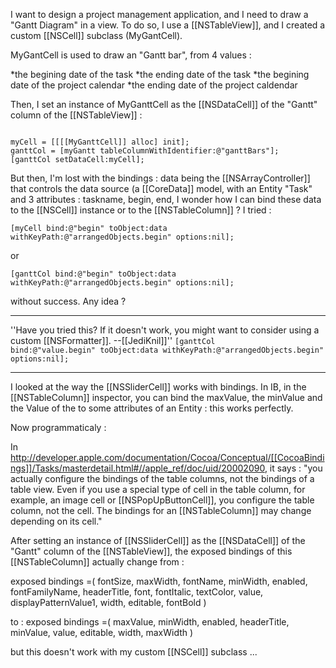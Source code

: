 I want to design a project management application, and I need to draw a "Gantt Diagram" in a view. To do so, I use a [[NSTableView]], and I created a custom [[NSCell]] subclass (M<nowiki/>yGantCell).

M<nowiki/>yGantCell is used to draw an "Gantt bar", from 4 values :


*the begining date of the task
*the ending date of the task
*the begining date of the project calendar
*the ending date of the project caldendar


Then, I set an instance of M<nowiki/>yGanttCell as the [[NSDataCell]] of the "Gantt" column of the [[NSTableView]] :

<code>
myCell = [[[[MyGanttCell]] alloc] init];
ganttCol = [myGantt tableColumnWithIdentifier:@"ganttBars"];
[ganttCol setDataCell:myCell];
</code>

But then, I'm lost with the bindings : data being the [[NSArrayController]] that controls the data source (a [[CoreData]] model, with an Entity "Task" and 3 attributes : taskname, begin, end, I wonder how I can bind these data to the [[NSCell]] instance or to the [[NSTableColumn]] ?  I tried :

<code>[myCell bind:@"begin" toObject:data withKeyPath:@"arrangedObjects.begin" options:nil];</code>

or

<code>[ganttCol bind:@"begin" toObject:data withKeyPath:@"arrangedObjects.begin" options:nil];</code>

without success. Any idea ?

----

''Have you tried this? If it doesn't work, you might want to consider using a custom [[NSFormatter]]. --[[JediKnil]]''
<code>[ganttCol bind:@"value.begin" toObject:data withKeyPath:@"arrangedObjects.begin" options:nil];</code>

----

I looked at the way the [[NSSliderCell]] works with bindings. In IB, in the [[NSTableColumn]] inspector, you can bind the maxValue, the minValue and the Value of the to some attributes of an Entity : this works perfectly.

Now programmaticaly  :

In http://developer.apple.com/documentation/Cocoa/Conceptual/[[CocoaBindings]]/Tasks/masterdetail.html#//apple_ref/doc/uid/20002090, it says : "you actually configure the bindings of the table columns, not the bindings of a table view. Even if you use a special type of cell in the table column, for example, an image cell or [[NSPopUpButtonCell]], you configure the table column, not the cell. The bindings for an [[NSTableColumn]] may change depending on its cell."

After setting an instance of [[NSSliderCell]] as the [[NSDataCell]] of the "Gantt" column of the [[NSTableView]], the exposed bindings of this [[NSTableColumn]] actually change from :

 exposed bindings =(
    fontSize,  maxWidth, fontName, 
    minWidth, 
    enabled, 
    fontFamilyName, 
    headerTitle, 
    font, 
    fontItalic, 
    textColor, 
    value, 
    displayPatternValue1, 
    width, 
    editable, 
    fontBold
)

to :
exposed bindings =(
    maxValue, 
    minWidth, 
    enabled, 
    headerTitle, 
    minValue, 
    value, 
    editable, 
    width, 
    maxWidth
)


but this doesn't work with my custom [[NSCell]] subclass ...